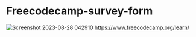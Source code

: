 # Freecodecamp-survey-form

![Screenshot 2023-08-28 042910](https://github.com/Siddheshkr/Freecodecamp-Survey-Form/assets/84951276/f0bbc884-5b16-4ce8-997d-de0f543addb9)
https://www.freecodecamp.org/learn/
